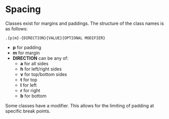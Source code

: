 # Spacing

Classes exist for margins and paddings. The structure of the class names is as follows:

```
.{p|m}-{DIRECTION}{VALUE}{OPTIONAL MODIFIER}
```

 * **p** for padding
 * **m** for margin
 * **DIRECTION** can be any of:
    * **a** for all sides
    * **h** for left/right sides
    * **v** for top/bottom sides
    * **t** for top
    * **l** for left
    * **r** for right
    * **b** for bottom

Some classes have a modifier. This allows for the limiting of padding at specific break points.
